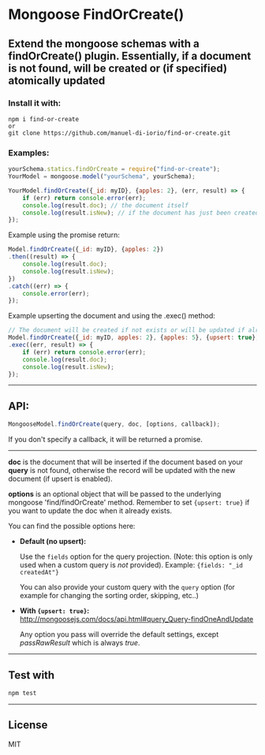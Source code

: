 # Mongoose FindOrCreate()
## Extend the mongoose schemas with a findOrCreate() plugin. Essentially, if a document is not found, will be created or (if specified) atomically updated

### Install it with:

    npm i find-or-create
    or
    git clone https://github.com/manuel-di-iorio/find-or-create.git

### **Examples**:

```javascript
yourSchema.statics.findOrCreate = require("find-or-create");
YourModel = mongoose.model("yourSchema", yourSchema);

YourModel.findOrCreate({_id: myID}, {apples: 2}, (err, result) => {
    if (err) return console.error(err);
    console.log(result.doc); // the document itself
    console.log(result.isNew); // if the document has just been created
});
```

Example using the promise return:

```javascript
Model.findOrCreate({_id: myID}, {apples: 2})
.then((result) => {
    console.log(result.doc);
    console.log(result.isNew);
})
.catch((err) => {
    console.error(err);
});
```


Example upserting the document and using the .exec() method:

```javascript
// The document will be created if not exists or will be updated if already exists
Model.findOrCreate({_id: myID, apples: 2}, {apples: 5}, {upsert: true})
.exec((err, result) => {
    if (err) return console.error(err);
    console.log(result.doc);
    console.log(result.isNew);
});
```


---
## API:

```javascript
MongooseModel.findOrCreate(query, doc, [options, callback]);
```
If you don't specify a callback, it will be returned a promise.

---

**doc** is the document that will be inserted if the document based on your **query** is not found, otherwise the record will be updated with the new document (if upsert is enabled).

**options** is an optional object that will be passed to the underlying mongoose 'find/findOrCreate' method. Remember to set `{upsert: true}` if you want to update the doc when it already exists.

You can find the possible options here:
- **Default (no upsert):**

  Use the `fields` option for the query projection. (Note: this option is only used when a custom query is _not_ provided).
  Example: `{fields: "_id createdAt"}`

  You can also provide your custom query with the `query` option (for example for changing the sorting order, skipping, etc..)


- **With `{upsert: true}`:** http://mongoosejs.com/docs/api.html#query_Query-findOneAndUpdate

  Any option you pass will override the default settings, except _passRawResult_ which is always _true_.


---
## Test with

```bash
npm test
```

---
## License

MIT
